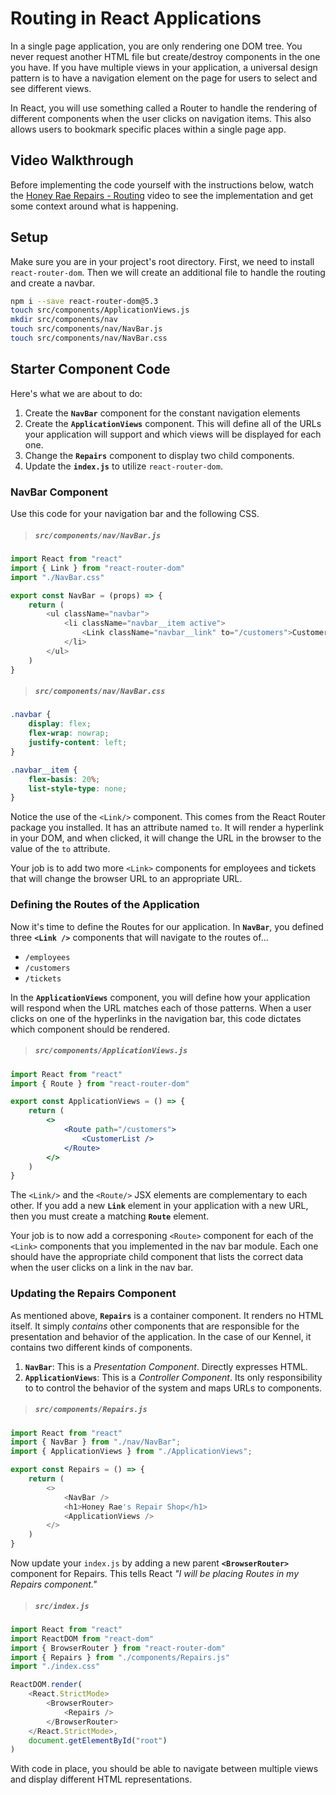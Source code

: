# Routing in React Applications

In a single page application, you are only rendering one DOM tree. You never request another HTML file but create/destroy components in the one you have. If you have multiple views in your application, a universal design pattern is to have a navigation element on the page for users to select and see different views.

In React, you will use something called a Router to handle the rendering of different components when the user clicks on navigation items. This also allows users to bookmark specific places within a single page app.

## Video Walkthrough

Before implementing the code yourself with the instructions below, watch the [Honey Rae Repairs - Routing](https://vimeo.com/568650908) video to see the implementation and get some context around what is happening.

## Setup

Make sure you are in your project's root directory. First, we need to install `react-router-dom`. Then we will create an additional file to handle the routing and create a navbar.

```sh
npm i --save react-router-dom@5.3
touch src/components/ApplicationViews.js
mkdir src/components/nav
touch src/components/nav/NavBar.js
touch src/components/nav/NavBar.css
```

## Starter Component Code

Here's what we are about to do:

1. Create the **`NavBar`** component for the constant navigation elements
1. Create the **`ApplicationViews`** component. This will define all of the URLs your application will support and which views will be displayed for each one.
1. Change the **`Repairs`** component to display two child components.
1. Update the **`index.js`** to utilize `react-router-dom`.

### NavBar Component

Use this code for your navigation bar and the following CSS.

> ##### `src/components/nav/NavBar.js`

```js
import React from "react"
import { Link } from "react-router-dom"
import "./NavBar.css"

export const NavBar = (props) => {
    return (
        <ul className="navbar">
            <li className="navbar__item active">
                <Link className="navbar__link" to="/customers">Customers</Link>
            </li>
        </ul>
    )
}
```

> ##### `src/components/nav/NavBar.css`

```css
.navbar {
    display: flex;
    flex-wrap: nowrap;
    justify-content: left;
}

.navbar__item {
    flex-basis: 20%;
    list-style-type: none;
}
```

Notice the use of the `<Link/>` component. This comes from the React Router package you installed. It has an attribute named `to`. It will render a hyperlink in your DOM, and when clicked, it will change the URL in the browser to the value of the `to` attribute.

Your job is to add two more `<Link>` components for employees and tickets that will change the browser URL to an appropriate URL.

### Defining the Routes of the Application

Now it's time to define the Routes for our application. In **`NavBar`**, you defined three **`<Link />`** components that will navigate to the routes of...

* `/employees`
* `/customers`
* `/tickets`

In the **`ApplicationViews`** component, you will define how your application will respond when the URL matches each of those patterns. When a user clicks on one of the hyperlinks in the navigation bar, this code dictates which component should be rendered.


> ##### `src/components/ApplicationViews.js`

```jsx
import React from "react"
import { Route } from "react-router-dom"

export const ApplicationViews = () => {
    return (
        <>
            <Route path="/customers">
                <CustomerList />
            </Route>
        </>
    )
}
```

The `<Link/>` and the `<Route/>` JSX elements are complementary to each other. If you add a new **`Link`** element in your application with a new URL, then you must create a matching **`Route`** element.

Your job is to now add a corresponing `<Route>` component for each of the `<Link>` components that you implemented in the nav bar module. Each one should have the appropriate child component that lists the correct data when the user clicks on a link in the nav bar.

### Updating the Repairs Component

As mentioned above, **`Repairs`** is a container component. It renders no HTML itself. It simply *contains* other components that are responsible for the presentation and behavior of the application. In the case of our Kennel, it contains two different kinds of components.

1. **`NavBar`**: This is a _Presentation Component_. Directly expresses HTML.
2. **`ApplicationViews`**: This is a _Controller Component_. Its only responsibility to to control the behavior of the system and maps URLs to components.

> ##### `src/components/Repairs.js`

```js
import React from "react"
import { NavBar } from "./nav/NavBar";
import { ApplicationViews } from "./ApplicationViews";

export const Repairs = () => {
    return (
        <>
            <NavBar />
            <h1>Honey Rae's Repair Shop</h1>
            <ApplicationViews />
        </>
    )
}
```

Now update your `index.js` by adding a new parent  **`<BrowserRouter>`** component for Repairs. This tells React *"I will be placing Routes in my Repairs component."*

> ##### `src/index.js`

```js
import React from "react"
import ReactDOM from "react-dom"
import { BrowserRouter } from "react-router-dom"
import { Repairs } from "./components/Repairs.js"
import "./index.css"

ReactDOM.render(
    <React.StrictMode>
        <BrowserRouter>
            <Repairs />
        </BrowserRouter>
    </React.StrictMode>,
    document.getElementById("root")
)
```

With code in place, you should be able to navigate between multiple views and display different HTML representations.
